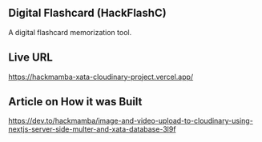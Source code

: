 ## Digital Flashcard (HackFlashC)

A digital flashcard memorization tool.

## Live URL

https://hackmamba-xata-cloudinary-project.vercel.app/

## Article on How it was Built
https://dev.to/hackmamba/image-and-video-upload-to-cloudinary-using-nextjs-server-side-multer-and-xata-database-3l9f
